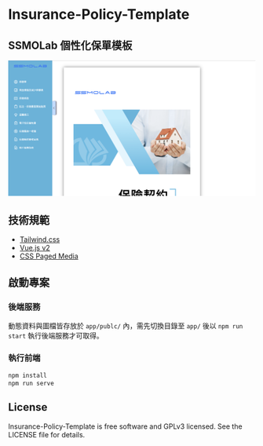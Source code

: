 # Insurance-Policy-Template

## SSMOLab 個性化保單模板

![image](https://github.com/SSMOLab-Joshua/Insurance-Policy-Template/blob/main/document/img/doc-cover-img.png)

## 技術規範
- [Tailwind.css](https://tailwindcss.com/)
- [Vue.js v2](https://v2.vuejs.org/)
- [CSS Paged Media](https://www.w3.org/TR/css-page-3/)



## 啟動專案

### 後端服務

動態資料與圖檔皆存放於 `app/publc/` 內，需先切換目錄至 `app/` 後以 `npm run start` 執行後端服務才可取得。

### 執行前端

```
npm install
npm run serve
```

## License
Insurance-Policy-Template is free software and GPLv3 licensed. See the LICENSE file for details.
